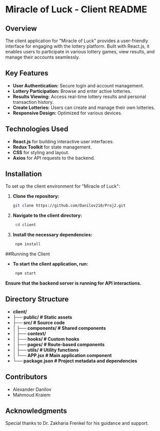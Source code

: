 # Miracle of Luck - Client README

## Overview
The client application for "Miracle of Luck" provides a user-friendly interface for engaging with the lottery platform. Built with React.js, it enables users to participate in various lottery games, view results, and manage their accounts seamlessly.

## Key Features
- **User Authentication:** Secure login and account management.
- **Lottery Participation:** Browse and enter active lotteries.
- **Results Viewing:** Access real-time lottery results and personal transaction history.
- **Create Lotteries:** Users can create and manage their own lotteries.
- **Responsive Design:** Optimized for various devices.

## Technologies Used
- **React.js** for building interactive user interfaces.
- **Redux Toolkit** for state management.
- **CSS** for styling and layout.
- **Axios** for API requests to the backend.

## Installation
To set up the client environment for "Miracle of Luck":

1. **Clone the repository:**
   ```bash
   git clone https://github.com/Danilov210/Proj2.git

2. **Navigate to the client directory:**
   ```bash
    cd client
3. **Install the necessary dependencies:**
   ```bash
    npm install
##Running the Client
- **To start the client application, run:**
     ```bash
      npm start
**Ensure that the backend server is running for API interactions.**

## Directory Structure

- **client/**
- **├── public/               # Static assets**
- **├── src/                  # Source code**
- **│   ├── components/       # Shared components**
- **│   ├── context/**
- **│   ├── hooks/            # Custom hooks**
- **│   ├── pages/            # Route-based components**
- **│   ├── utils/            # Utility functions**
- **│   └── APP.jsx           # Main application component**
- **└── package.json          # Project metadata and dependencies**
  
## Contributors
- Alexander Danilov
- Mahmoud Kraiem

## Acknowledgments
Special thanks to Dr. Zakharia Frenkel for his guidance and support.
